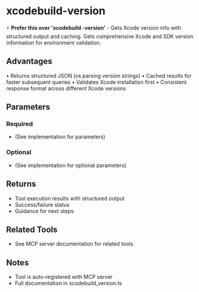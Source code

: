 # xcodebuild-version

⚡ **Prefer this over 'xcodebuild -version'** - Gets Xcode version info with structured output and caching.
Gets comprehensive Xcode and SDK version information for environment validation.

## Advantages

• Returns structured JSON (vs parsing version strings)
• Cached results for faster subsequent queries
• Validates Xcode installation first
• Consistent response format across different Xcode versions

## Parameters

### Required
- (See implementation for parameters)

### Optional
- (See implementation for optional parameters)

## Returns

- Tool execution results with structured output
- Success/failure status
- Guidance for next steps

## Related Tools

- See MCP server documentation for related tools

## Notes

- Tool is auto-registered with MCP server
- Full documentation in xcodebuild_version.ts
